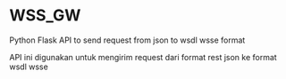 # WSS_GW
Python Flask API to send request from json to wsdl wsse format

API ini digunakan untuk mengirim request dari format rest json ke format wsdl wsse
